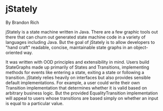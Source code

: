 jStately
========

By Brandon Rich

jStately is a state machine written in Java.  There are a few graphic tools out
there that can churn out generated state machine code in a variety of languages
including Java.  But the goal of jStately is to allow developers to "hand craft"
readable, concise, maintainable state graphs in an object-oriented way.

It was written with OOD principles and extensibility in mind.  Users build
StateGraphs made up primarily of States and Transitions, implementing methods
for events like entering a state, exiting a state or following a transition.
jStately relies heavily on interfaces but also provides sensible default
implementations.  For example, a user could write their own Transition
implementation that determines whether it is valid based on arbitrary business
logic.  But the provided EqualityTransition implementation will appeal to users
whose transitions are based simply on whether an input is equal to a particular
value.
